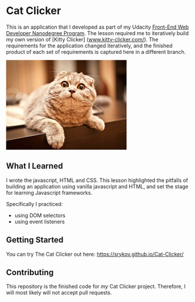 # Cat Clicker
This is an application that I developed as part of my Udacity [Front-End Web Developer Nanodegree Program](https://www.udacity.com/course/front-end-web-developer-nanodegree--nd001). The lesson required me to iteratively build my own version of [Kitty Clicker] (www.kitty-clicker.com/). The requirements for the application changed iteratively, and the finished product of each set of requirements is captured here in a different branch. 

![Cat Clicker](https://github.com/srykov/Cat-Clicker/blob/master/img/buddy.jpg)

## What I Learned
I wrote the javascript, HTML and CSS. This lesson highlighted the pitfalls of building an application using vanilla javascript and HTML, and set the stage for learning Javascript frameworks. 

Specifically I practiced:
* using DOM selectors
* using event listeners

## Getting Started
You can try The Cat Clicker out here:
https://srykov.github.io/Cat-Clicker/

## Contributing

This repository is the finished code for _my_ Cat Clicker project. Therefore, I will  most likely will not accept pull requests.